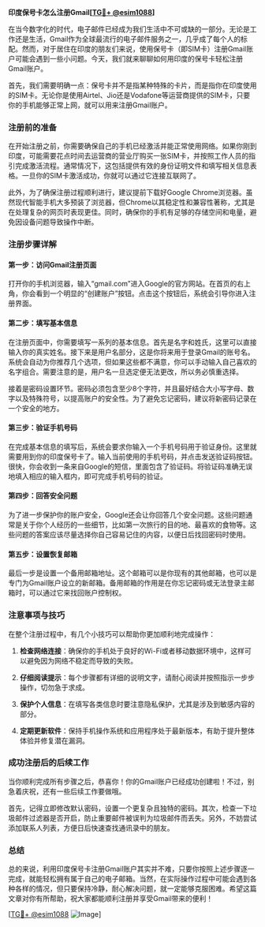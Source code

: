 **印度保号卡怎么注册Gmail[[TG💪+ @esim1088](https://t.me/s/esim1088)]**

在当今数字化的时代，电子邮件已经成为我们生活中不可或缺的一部分。无论是工作还是生活，Gmail作为全球最流行的电子邮件服务之一，几乎成了每个人的标配。然而，对于居住在印度的朋友们来说，使用保号卡（即SIM卡）注册Gmail账户可能会遇到一些小问题。今天，我们就来聊聊如何用印度的保号卡轻松注册Gmail账户。

首先，我们需要明确一点：保号卡并不是指某种特殊的卡片，而是指你在印度使用的SIM卡。无论你是使用Airtel、Jio还是Vodafone等运营商提供的SIM卡，只要你的手机能够正常上网，就可以用来注册Gmail账户。

### 注册前的准备

在开始注册之前，你需要确保自己的手机已经激活并能正常使用网络。如果你刚到印度，可能需要花点时间去运营商的营业厅购买一张SIM卡，并按照工作人员的指引完成激活流程。通常情况下，这包括提供有效的身份证明文件和填写相关信息表格。一旦你的SIM卡激活成功，你就可以通过它连接互联网了。

此外，为了确保注册过程顺利进行，建议提前下载好Google Chrome浏览器。虽然现代智能手机大多预装了浏览器，但Chrome以其稳定性和兼容性著称，尤其是在处理复杂的网页时表现更佳。同时，确保你的手机有足够的存储空间和电量，避免因设备问题导致操作中断。

### 注册步骤详解

#### 第一步：访问Gmail注册页面

打开你的手机浏览器，输入“gmail.com”进入Google的官方网站。在首页的右上角，你会看到一个明显的“创建账户”按钮。点击这个按钮后，系统会引导你进入注册界面。

#### 第二步：填写基本信息

在注册页面中，你需要填写一系列的基本信息。首先是名字和姓氏，这里可以直接输入你的真实姓名。接下来是用户名部分，这是你将来用于登录Gmail的账号名。系统会自动为你推荐几个选项，但如果这些都不满意，你可以手动输入自己喜欢的名字组合。需要注意的是，用户名一旦选定便无法更改，所以务必慎重选择。

接着是密码设置环节。密码必须包含至少8个字符，并且最好结合大小写字母、数字以及特殊符号，以提高账户的安全性。为了避免忘记密码，建议将新密码记录在一个安全的地方。

#### 第三步：验证手机号码

在完成基本信息的填写后，系统会要求你输入一个手机号码用于验证身份。这里就需要用到你的印度保号卡了。输入当前使用的手机号码，并点击发送验证码按钮。很快，你会收到一条来自Google的短信，里面包含了验证码。将验证码准确无误地填入相应的输入框内，即可完成手机号码的验证。

#### 第四步：回答安全问题

为了进一步保护你的账户安全，Google还会让你回答几个安全问题。这些问题通常是关于你个人经历的一些细节，比如第一次旅行的目的地、最喜欢的食物等。这些问题的答案应该尽量选择你自己容易记住的内容，以便日后找回密码时使用。

#### 第五步：设置恢复邮箱

最后一步是设置一个备用邮箱地址。这个邮箱可以是你现有的其他邮箱，也可以是专门为Gmail账户设立的新邮箱。备用邮箱的作用是在你忘记密码或无法登录主邮箱时，可以通过它来找回账户控制权。

### 注意事项与技巧

在整个注册过程中，有几个小技巧可以帮助你更加顺利地完成操作：

1. **检查网络连接**：确保你的手机处于良好的Wi-Fi或者移动数据环境中，这样可以避免因为网络不稳定而导致的失败。
   
2. **仔细阅读提示**：每个步骤都有详细的说明文字，请耐心阅读并按照指示一步步操作，切勿急于求成。

3. **保护个人信息**：在填写各类信息时要注意隐私保护，尤其是涉及到敏感内容的部分。

4. **定期更新软件**：保持手机操作系统和应用程序处于最新版本，有助于提升整体体验并修复潜在漏洞。

### 成功注册后的后续工作

当你顺利完成所有步骤之后，恭喜你！你的Gmail账户已经成功创建啦！不过，别急着庆祝，还有一些后续工作要做哦。

首先，记得立即修改默认密码，设置一个更复杂且独特的密码。其次，检查一下垃圾邮件过滤器是否开启，防止重要邮件被误判为垃圾邮件而丢失。另外，不妨尝试添加联系人列表，方便日后快速查找通讯录中的朋友。

### 总结

总的来说，利用印度保号卡注册Gmail账户其实并不难，只要你按照上述步骤逐一完成，就能轻松拥有属于自己的电子邮箱。当然，在实际操作过程中可能会遇到各种各样的情况，但只要保持冷静，耐心解决问题，就一定能够克服困难。希望这篇文章对你有所帮助，祝大家都能顺利注册并享受Gmail带来的便利！

[[TG💪+ @esim1088](https://t.me/s/esim1088) ![Image](https://i.postimg.cc/4NQfJmqS/Snipaste-2025-05-13-00-14-12.png)]